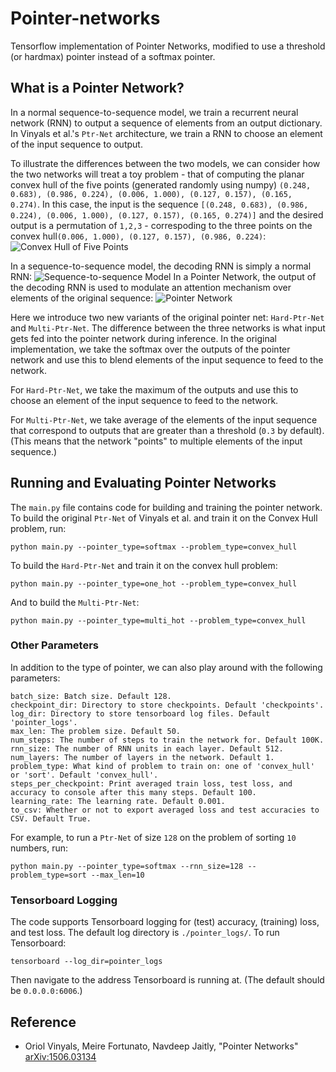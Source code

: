 # Pointer-networks

Tensorflow implementation of Pointer Networks, modified to use a threshold (or hardmax) pointer instead of a softmax pointer.
## What is a Pointer Network?
In a normal sequence-to-sequence model, we train a recurrent neural network (RNN) to output a sequence of elements from an output dictionary. In Vinyals et al.'s `Ptr-Net` architecture, we train a RNN to choose an element of the input sequence to output. 

To illustrate the differences between the two models, we can consider how the two networks will treat a toy problem - that of computing the planar convex hull of the five points (generated randomly using numpy) `(0.248, 0.683), (0.986, 0.224), (0.006, 1.000), (0.127, 0.157), (0.165, 0.274)`. In this case, the input is the sequence `[(0.248, 0.683), (0.986, 0.224), (0.006, 1.000), (0.127, 0.157), (0.165, 0.274)]` and the desired output is a permutation of `1,2,3` - correspoding to the three points on the convex hull`(0.006, 1.000), (0.127, 0.157), (0.986, 0.224)`:
![Convex Hull of Five Points](https://github.com/Chanlaw/pointer-networks/blob/master/convex_hull.png "Convex Hull of Five Points")

In a sequence-to-sequence model, the decoding RNN is simply a normal RNN:
![Sequence-to-sequence Model](https://github.com/Chanlaw/pointer-networks/blob/master/seq2seq.png "Sequence-to-sequence model")
In a Pointer Network, the output of the decoding RNN is used to modulate an attention mechanism over elements of the original sequence:
![Pointer Network](https://github.com/Chanlaw/pointer-networks/blob/master/ptr-net.png "Pointer Network")

Here we introduce two new variants of the original pointer net: `Hard-Ptr-Net` and `Multi-Ptr-Net`. The difference between the three networks is what input gets fed into the pointer network during inference. In the original implementation, we take the softmax over the outputs of the pointer network and use this to blend elements of the input sequence to feed to the network.

For `Hard-Ptr-Net`, we take the maximum of the outputs and use this to choose an element of the input sequence to feed to the network.

For `Multi-Ptr-Net`, we take average of the elements of the input sequence that correspond to outputs that are greater than a threshold (`0.3` by default). (This means that the network "points" to multiple elements of the input sequence.)
## Running and Evaluating Pointer Networks
The `main.py` file contains code for building and training the pointer network. To build the original `Ptr-Net` of Vinyals et al. and train it on the Convex Hull problem, run:
```
python main.py --pointer_type=softmax --problem_type=convex_hull
```
To build the `Hard-Ptr-Net` and train it on the convex hull problem:
```
python main.py --pointer_type=one_hot --problem_type=convex_hull
```
And to build the `Multi-Ptr-Net`:
```
python main.py --pointer_type=multi_hot --problem_type=convex_hull
```

### Other Parameters
In addition to the type of pointer, we can also play around with the following parameters:
```
batch_size: Batch size. Default 128.
checkpoint_dir: Directory to store checkpoints. Default 'checkpoints'.
log_dir: Directory to store tensorboard log files. Default 'pointer_logs'. 
max_len: The problem size. Default 50.
num_steps: The number of steps to train the network for. Default 100K.
rnn_size: The number of RNN units in each layer. Default 512.
num_layers: The number of layers in the network. Default 1.
problem_type: What kind of problem to train on: one of 'convex_hull' or 'sort'. Default 'convex_hull'.
steps_per_checkpoint: Print averaged train loss, test loss, and accuracy to console after this many steps. Default 100.
learning_rate: The learning rate. Default 0.001.
to_csv: Whether or not to export averaged loss and test accuracies to CSV. Default True.

```
For example, to run a `Ptr-Net` of size `128` on the problem of sorting `10` numbers, run:
```
python main.py --pointer_type=softmax --rnn_size=128 --problem_type=sort --max_len=10
```
### Tensorboard Logging
The code supports Tensorboard logging for (test) accuracy, (training) loss, and test loss. The default log directory is `./pointer_logs/`. To run Tensorboard:
```
tensorboard --log_dir=pointer_logs
```
Then navigate to the address Tensorboard is running at. (The default should be `0.0.0.0:6006`.)
## Reference
- Oriol Vinyals, Meire Fortunato, Navdeep Jaitly, "Pointer Networks" [arXiv:1506.03134](http://arxiv.org/abs/1506.03134)
